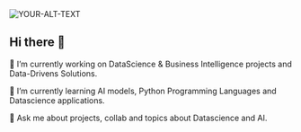 <picture>
 <source media="(prefers-color-scheme: dark)" srcset="https://www.google.com/url?sa=i&url=https%3A%2F%2Fwww.timescale.com%2Fblog%2Fa-brief-history-of-ai&psig=AOvVaw1MKBhyUJL4YLFXZ94OTxAJ&ust=1736770353487000&source=images&cd=vfe&opi=89978449&ved=0CBQQjRxqFwoTCIj7_fmT8IoDFQAAAAAdAAAAABAE">
 <source media="(prefers-color-scheme: light)" srcset="https://www.google.com/url?sa=i&url=https%3A%2F%2Fwww.fsm.ac.in%2Fblog%2Fdata-science-introduction-advantages-and-future-scope%2F&psig=AOvVaw0AKxEU3-NU7NLrQ0ouaQu4&ust=1736770505580000&source=images&cd=vfe&opi=89978449&ved=0CBQQjRxqFwoTCJC0ncGU8IoDFQAAAAAdAAAAABAE">
 <img alt="YOUR-ALT-TEXT" src="YOUR-DEFAULT-IMAGE">
</picture>

## Hi there 👋
🔭 I’m currently working on DataScience & Business Intelligence projects and Data-Drivens Solutions.

🌱 I’m currently learning AI models, Python Programming Languages and Datascience applications.

💬 Ask me about projects, collab and topics about Datascience and AI.

<!--
**geffrey237/geffrey237** is a ✨ _special_ ✨ repository because its `README.md` (this file) appears on your GitHub profile.

Here are some ideas to get you started:

- 🔭 I’m currently working on ...
- 🌱 I’m currently learning ...
- 👯 I’m looking to collaborate on ...
- 🤔 I’m looking for help with ...
- 💬 Ask me about ...
- 📫 How to reach me: ...
- 😄 Pronouns: ...
- ⚡ Fun fact: ...
-->
